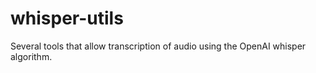 # whisper-utils
Several tools that allow transcription of audio using the OpenAI whisper algorithm. 
